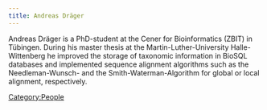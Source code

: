 ```yaml
---
title: Andreas Dräger
---
```


Andreas Dräger is a PhD-student at the Cener for Bioinformatics (ZBIT)
in Tübingen. During his master thesis at the Martin-Luther-University
Halle-Wittenberg he improved the storage of taxonomic information in
BioSQL databases and implemented sequence alignment algorithms such as
the Needleman-Wunsch- and the Smith-Waterman-Algorithm for global or
local alignment, respectively.

<Category:People>
